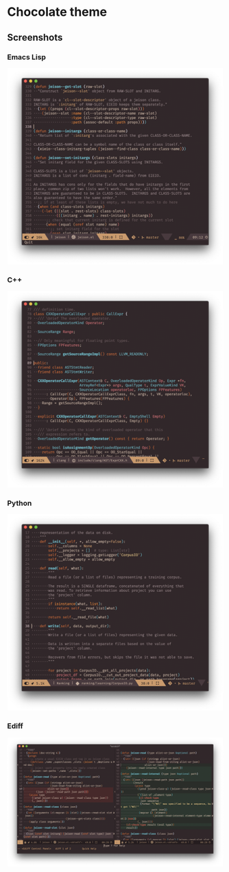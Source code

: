 # Chocolate theme

## Screenshots

### Emacs Lisp

![emacs lisp](assets/el-screenshot.png)

### C++

![c++](assets/cpp-screenshot.png)

### Python

![python](assets/py-screenshot.png)

### Ediff

![ediff](assets/ediff-screenshot.png)

